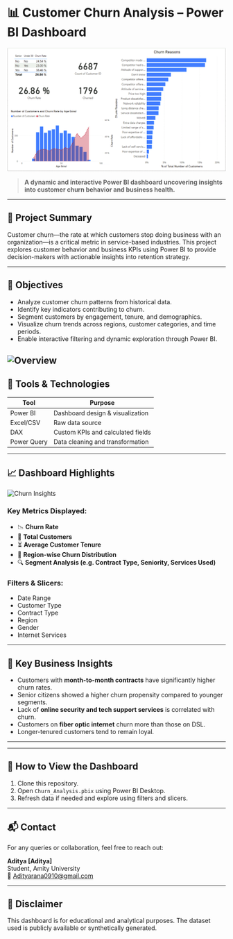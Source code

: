# 📊 Customer Churn Analysis – Power BI Dashboard

![Churn Dashboard Overview](https://github.com/Adityaxrana/Customer-Churn-Analysis/blob/main/MEDIA/Churn.png)

> **A dynamic and interactive Power BI dashboard uncovering insights into customer churn behavior and business health.**

---

## 📌 Project Summary

Customer churn—the rate at which customers stop doing business with an organization—is a critical metric in service-based industries. This project explores customer behavior and business KPIs using Power BI to provide decision-makers with actionable insights into retention strategy.

---

## 🎯 Objectives

- Analyze customer churn patterns from historical data.
- Identify key indicators contributing to churn.
- Segment customers by engagement, tenure, and demographics.
- Visualize churn trends across regions, customer categories, and time periods.
- Enable interactive filtering and dynamic exploration through Power BI.

![Overview]([[media/churn.png](https://github.com/Adityaxrana/Customer-Churn-Analysis/blob/main/MEDIA/Churn.png)](https://github.com/Adityaxrana/Customer-Churn-Analysis/blob/main/MEDIA/Overview.png))
---

## 🧩 Tools & Technologies

| Tool       | Purpose                      |
|------------|------------------------------|
| Power BI   | Dashboard design & visualization |
| Excel/CSV  | Raw data source               |
| DAX        | Custom KPIs and calculated fields |
| Power Query | Data cleaning and transformation |

---

## 📈 Dashboard Highlights

![Churn Insights]([media/churn_insights.png](https://github.com/Adityaxrana/Customer-Churn-Analysis/blob/main/MEDIA/Insights.png))

### Key Metrics Displayed:
- 📉 **Churn Rate**
- 👥 **Total Customers**
- ⏳ **Average Customer Tenure**
- 📍 **Region-wise Churn Distribution**
- 🔍 **Segment Analysis (e.g. Contract Type, Seniority, Services Used)**

### Filters & Slicers:
- Date Range
- Customer Type
- Contract Type
- Region
- Gender
- Internet Services

---

## 🧠 Key Business Insights

- Customers with **month-to-month contracts** have significantly higher churn rates.
- Senior citizens showed a higher churn propensity compared to younger segments.
- Lack of **online security and tech support services** is correlated with churn.
- Customers on **fiber optic internet** churn more than those on DSL.
- Longer-tenured customers tend to remain loyal.

---

---

## 🚀 How to View the Dashboard

1. Clone this repository.
2. Open `Churn_Analysis.pbix` using Power BI Desktop.
3. Refresh data if needed and explore using filters and slicers.

---

## 📬 Contact

For any queries or collaboration, feel free to reach out:

**Aditya [Aditya]**  
Student, Amity University  
📧 Adityarana0910@gmail.com  


---

## 📌 Disclaimer

This dashboard is for educational and analytical purposes. The dataset used is publicly available or synthetically generated.



